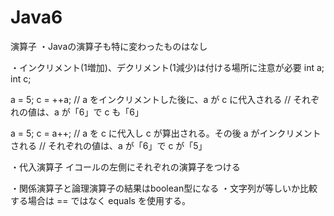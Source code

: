 # Java6

演算子
・Javaの演算子も特に変わったものはなし

・インクリメント(1増加)、デクリメント(1減少)は付ける場所に注意が必要
int a;
int c;

a = 5;
c = ++a;  // a をインクリメントした後に、a が c に代入される
// それぞれの値は、a が「6」で c も「6」


a = 5;
c = a++;  // a を c に代入し c が算出される。その後 a がインクリメントされる
// それぞれの値は、a が「6」で c が「5」

・代入演算子
イコールの左側にそれぞれの演算子をつける

・関係演算子と論理演算子の結果はboolean型になる
・文字列が等しいか比較する場合は == ではなく equals を使用する。